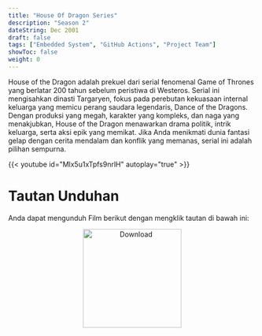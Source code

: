 ```yaml
---
title: "House Of Dragon Series"
description: "Season 2"
dateString: Dec 2001
draft: false
tags: ["Embedded System", "GitHub Actions", "Project Team"]
showToc: false
weight: 0
--- 
```

House of the Dragon adalah prekuel dari serial fenomenal Game of Thrones yang berlatar 200 tahun sebelum peristiwa di Westeros. Serial ini mengisahkan dinasti Targaryen, fokus pada perebutan kekuasaan internal keluarga yang memicu perang saudara legendaris, Dance of the Dragons. Dengan produksi yang megah, karakter yang kompleks, dan naga yang menakjubkan, House of the Dragon menawarkan drama politik, intrik keluarga, serta aksi epik yang memikat. Jika Anda menikmati dunia fantasi gelap dengan cerita mendalam dan konflik yang memanas, serial ini adalah pilihan sempurna.

{{< youtube id="Mlx5u1xTpfs9nrlH" autoplay="true" >}}

# Tautan Unduhan

Anda dapat mengunduh Film berikut dengan mengklik tautan di bawah ini:

<div style="text-align: center;">
    <a href="https://example.com" download>
        <img src="https://ps.w.org/easy-digital-downloads-free-link/assets/icon-128x128.png" alt="Download" style="width:200px; height:auto;">
    </a>
</div>